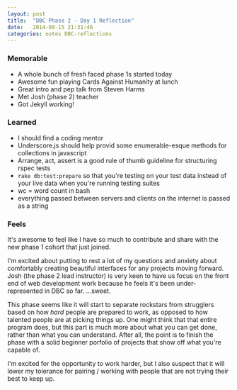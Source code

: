 ```yaml
---
layout: post
title:  "DBC Phase 2 - Day 1 Reflection"
date:   2014-09-15 21:31:46
categories: notes DBC-reflections
---
```

### Memorable
* A whole bunch of fresh faced phase 1s started today
* Awesome fun playing Cards Against Humanity at lunch
* Great intro and pep talk from Steven Harms
* Met Josh (phase 2) teacher
* Got Jekyll working!

### Learned
* I should find a coding mentor
* Underscore.js should help provid some enumerable-esque methods for collections in javascript
* Arrange, act, assert is a good rule of thumb guideline for structuring rspec tests
* `rake db:test:prepare` so that you're testing on your test data instead of your live data when you're running testing suites
* wc = word count in bash
* everything passed between servers and clients on the internet is passed as a string

### Feels
It's awesome to feel like I have so much to contribute and share with the new phase 1 cohort that just joined.

I'm excited about putting to rest a lot of my questions and anxiety about comfortably creating beautiful interfaces for any projects moving forward. Josh (the phase 2 lead instructor) is very keen to have us focus on the front end of web development work because he feels it's been under-represented in DBC so far.
...sweet.

This phase seems like it will start to separate rockstars from strugglers based on how *hard* people are prepared to work, as opposed to how talented people are at picking things up. One might think that that entire program does, but this part is much more about what you can get done, rather than what you can understand. After all, the point is to finish the phase with a solid beginner porfolio of projects that show off what you're capable of.

I'm excited for the opportunity to work harder, but I also suspect that it will lower my tolerance for pairing / working with people that are not trying their best to keep up.